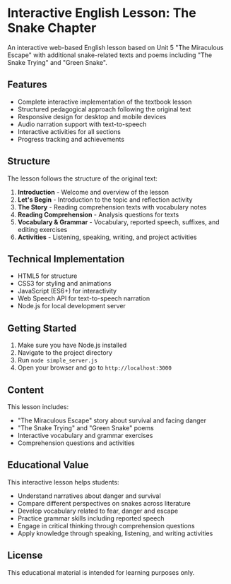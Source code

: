 # Interactive English Lesson: The Snake Chapter

An interactive web-based English lesson based on Unit 5 "The Miraculous Escape" with additional snake-related texts and poems including "The Snake Trying" and "Green Snake".

## Features

- Complete interactive implementation of the textbook lesson
- Structured pedagogical approach following the original text
- Responsive design for desktop and mobile devices
- Audio narration support with text-to-speech
- Interactive activities for all sections
- Progress tracking and achievements

## Structure

The lesson follows the structure of the original text:

1. **Introduction** - Welcome and overview of the lesson
2. **Let's Begin** - Introduction to the topic and reflection activity
3. **The Story** - Reading comprehension texts with vocabulary notes
4. **Reading Comprehension** - Analysis questions for texts
5. **Vocabulary & Grammar** - Vocabulary, reported speech, suffixes, and editing exercises
6. **Activities** - Listening, speaking, writing, and project activities

## Technical Implementation

- HTML5 for structure
- CSS3 for styling and animations
- JavaScript (ES6+) for interactivity
- Web Speech API for text-to-speech narration
- Node.js for local development server

## Getting Started

1. Make sure you have Node.js installed
2. Navigate to the project directory
3. Run `node simple_server.js`
4. Open your browser and go to `http://localhost:3000`

## Content

This lesson includes:

- "The Miraculous Escape" story about survival and facing danger
- "The Snake Trying" and "Green Snake" poems
- Interactive vocabulary and grammar exercises
- Comprehension questions and activities

## Educational Value

This interactive lesson helps students:

- Understand narratives about danger and survival
- Compare different perspectives on snakes across literature
- Develop vocabulary related to fear, danger and escape
- Practice grammar skills including reported speech
- Engage in critical thinking through comprehension questions
- Apply knowledge through speaking, listening, and writing activities

## License

This educational material is intended for learning purposes only.
